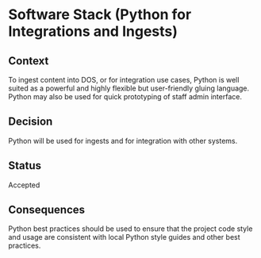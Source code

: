 # Software Stack (Python for Integrations and Ingests)

## Context

To ingest content into DOS, or for integration use cases, Python is well suited as a powerful and highly 
flexible but user-friendly gluing language. Python may also be used for quick prototyping of staff admin
interface.


## Decision

Python will be used for ingests and for integration with other systems.

## Status

Accepted

## Consequences

Python best practices should be used to ensure that the project code style and usage are consistent with local Python style guides and other best practices.